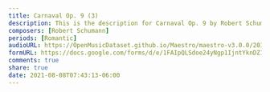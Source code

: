 ```yaml
---
title: Carnaval Op. 9 (3)
description: This is the description for Carnaval Op. 9 by Robert Schumann
composers: [Robert Schumann]
periods: [Romantic]
audioURL: https://OpenMusicDataset.github.io/Maestro/maestro-v3.0.0/2018/MIDI-Unprocessed_Recital13-15_MID--AUDIO_15_R1_2018_wav--4.midi
formURL: https://docs.google.com/forms/d/e/1FAIpQLSdoe24yNgp1IjntYknDZ1qk0NaR6u-1FzlEH-7aQjAH4-YMHw/viewform
comments: true
share: true
date: 2021-08-08T07:43:13-06:00
---
```

